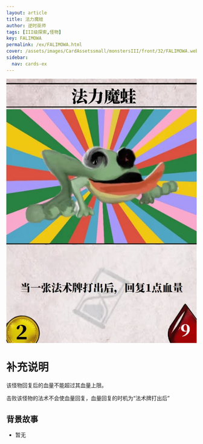 ```yaml
---
layout: article
title: 法力魔蛙
author: 逆时巫师
tags: [III级探索,怪物]
key: FALIMOWA
permalink: /ex/FALIMOWA.html
cover: /assets/images/CardAssetssmall/monstersIII/front/32/FALIMOWA.webp
sidebar:
  nav: cards-ex
---
```

![](/assets/images/CardAssets/monstersIII/front/32/FALIMOWA.webp)

# 补充说明
该怪物回复后的血量不能超过其血量上限。

击败该怪物的法术不会使血量回复，血量回复的时机为“法术牌打出后”


## 背景故事
* 暂无